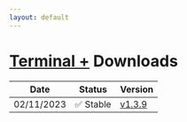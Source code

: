 ```yaml
---
layout: default
---
```

# [Terminal +](http://gloriousglider8.github.io/tpl "Back") Downloads

| Date       | Status     | Version                                                                                                                             |
| ---------- | ---------- | ----------------------------------------------------------------------------------------------------------------------------------- |
| 02/11/2023 | ✅ Stable | [v1.3.9](https://github.com/GloriousGlider8/TerminalPlus/releases/download/stable/TerminalPlus-main.zip "Download this version as a ZIP") |

